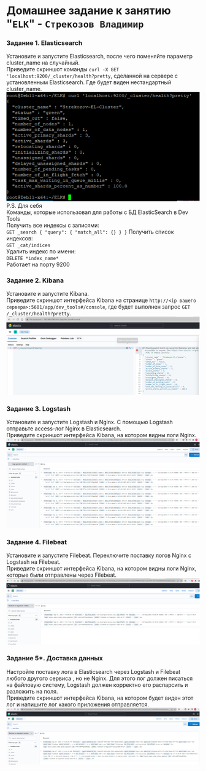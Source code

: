 # Домашнее задание к занятию "`ELK`" - `Стрекозов Владимир`  

### Задание 1. Elasticsearch  
Установите и запустите Elasticsearch, после чего поменяйте параметр cluster_name на случайный.  
Приведите скриншот команды `curl -X GET 'localhost:9200/_cluster/health?pretty`, сделанной на сервере с установленным Elasticsearch. Где будет виден нестандартный cluster_name.  
![](https://github.com/Svalker1989/ElasticSearch/blob/main/Z1.PNG)
P.S. Для себя  
Команды, которые использовал для работы с БД ElasticSearch в Dev Tools  
Получить все индексы с записями:  
`GET _search
{
  "query": {
    "match_all": {}
  }
}`
Получить список индексов:  
`GET _cat/indices`  
Удалить индекс по имени:  
`DELETE *index_name*`  
Работает на порту 9200  

### Задание 2. Kibana   
Установите и запустите Kibana.  
Приведите скриншот интерфейса Kibana на странице `http://<ip вашего сервера>:5601/app/dev_tools#/console`, где будет выполнен запрос `GET /_cluster/health?pretty`.    
![](https://github.com/Svalker1989/ElasticSearch/blob/main/Z2.PNG)
### Задание 3. Logstash  
Установите и запустите Logstash и Nginx. С помощью Logstash отправьте access-лог Nginx в Elasticsearch.  
Приведите скриншот интерфейса Kibana, на котором видны логи Nginx.  
![](https://github.com/Svalker1989/ElasticSearch/blob/main/Z3.PNG)
### Задание 4. Filebeat  
Установите и запустите Filebeat. Переключите поставку логов Nginx с Logstash на Filebeat.  
Приведите скриншот интерфейса Kibana, на котором видны логи Nginx, которые были отправлены через Filebeat.  
![](https://github.com/Svalker1989/ElasticSearch/blob/main/Z4.PNG)
### Задание 5*. Доставка данных  
Настройте поставку лога в Elasticsearch через Logstash и Filebeat любого другого сервиса , но не Nginx. Для этого лог должен писаться на файловую систему, Logstash должен корректно его распарсить и разложить на поля.  
Приведите скриншот интерфейса Kibana, на котором будет виден этот лог и напишите лог какого приложения отправляется.  
![](https://github.com/Svalker1989/ElasticSearch/blob/main/Z5.PNG)

